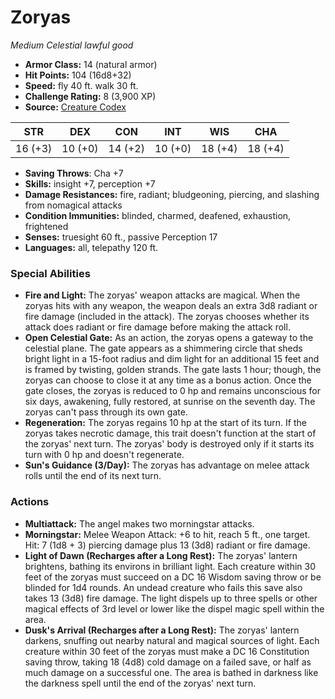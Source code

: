 # Zoryas

*Medium* *Celestial* *lawful good*

- **Armor Class:** 14 (natural armor)
- **Hit Points:** 104 (16d8+32)
- **Speed:** fly 40 ft. walk 30 ft.
- **Challenge Rating:** 8 (3,900 XP)
- **Source:** [Creature Codex](https://koboldpress.com/kpstore/product/creature-codex-for-5th-edition-dnd/)

| STR | DEX | CON | INT | WIS | CHA |
| --- | --- | --- | --- | --- | --- |
| 16 (+3) | 10 (+0) | 14 (+2) | 10 (+0) | 18 (+4) | 18 (+4) |

- **Saving Throws**: Cha +7
- **Skills:** insight +7, perception +7
- **Damage Resistances:** fire, radiant; bludgeoning, piercing, and slashing from nomagical attacks
- **Condition Immunities:** blinded, charmed, deafened, exhaustion, frightened
- **Senses:** truesight 60 ft., passive Perception 17
- **Languages:** all, telepathy 120 ft.
### Special Abilities
- **Fire and Light:** The zoryas' weapon attacks are magical. When the zoryas hits with any weapon, the weapon deals an extra 3d8 radiant or fire damage (included in the attack). The zoryas chooses whether its attack does radiant or fire damage before making the attack roll.
- **Open Celestial Gate:** As an action, the zoryas opens a gateway to the celestial plane. The gate appears as a shimmering circle that sheds bright light in a 15-foot radius and dim light for an additional 15 feet and is framed by twisting, golden strands. The gate lasts 1 hour; though, the zoryas can choose to close it at any time as a bonus action. Once the gate closes, the zoryas is reduced to 0 hp and remains unconscious for six days, awakening, fully restored, at sunrise on the seventh day. The zoryas can't pass through its own gate.
- **Regeneration:** The zoryas regains 10 hp at the start of its turn. If the zoryas takes necrotic damage, this trait doesn't function at the start of the zoryas' next turn. The zoryas' body is destroyed only if it starts its turn with 0 hp and doesn't regenerate.
- **Sun's Guidance (3/Day):** The zoryas has advantage on melee attack rolls until the end of its next turn.
### Actions
- **Multiattack:** The angel makes two morningstar attacks.
- **Morningstar:** Melee Weapon Attack: +6 to hit, reach 5 ft., one target. Hit: 7 (1d8 + 3) piercing damage plus 13 (3d8) radiant or fire damage.
- **Light of Dawn (Recharges after a Long Rest):** The zoryas' lantern brightens, bathing its environs in brilliant light. Each creature within 30 feet of the zoryas must succeed on a DC 16 Wisdom saving throw or be blinded for 1d4 rounds. An undead creature who fails this save also takes 13 (3d8) fire damage. The light dispels up to three spells or other magical effects of 3rd level or lower like the dispel magic spell within the area.
- **Dusk's Arrival (Recharges after a Long Rest):** The zoryas' lantern darkens, snuffing out nearby natural and magical sources of light. Each creature within 30 feet of the zoryas must make a DC 16 Constitution saving throw, taking 18 (4d8) cold damage on a failed save, or half as much damage on a successful one. The area is bathed in darkness like the darkness spell until the end of the zoryas' next turn.
